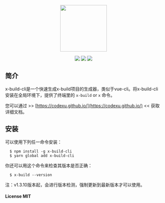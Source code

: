 <p align="center"><img src="https://ws3.sinaimg.cn/large/006tNbRwly1fwq1pr7r3sj308w06xmzr.jpg" width="150px"></p>

<p align="center">
  <img src="https://img.shields.io/jenkins/s/https/jenkins.qa.ubuntu.com/view/Precise/view/All%20Precise/job/precise-desktop-amd64_default.svg">
  <img src="https://img.shields.io/badge/npm-v1.4.8-blue.svg">
  <img src="https://img.shields.io/github/license/mashape/apistatus.svg">
</p>

## 简介

x-build-cli是一个快速生成x-build项目的生成器，类似于vue-cli。将x-build-cli安装在全局环境下，提供了终端里的 `x-build` or `x` 命令。

您可以通过 >> [https://codexu.github.io/](https://codexu.github.io/) << 获取详细文档。

## 安装

可以使用下列任一命令安装：

```
  $ npm install -g x-build-cli
  $ yarn global add x-build-cli
```

你还可以用这个命令来检查其版本是否正确：

```
  $ x-build --version
```

注：v1.3.10版本起，会进行版本检测，强制更新到最新版本才可以使用。

#### License MIT